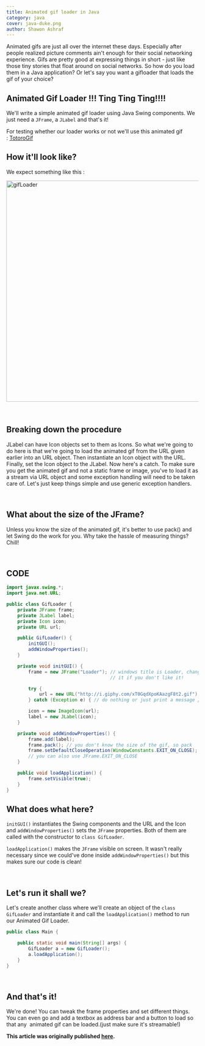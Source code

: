 ```yaml
---
title: Animated gif loader in Java
category: java
cover: java-duke.png
author: Shawon Ashraf
---
```



Animated gifs are just all over the internet these days. Especially after people realized picture comments ain't enough for their social networking experience. Gifs are pretty good at expressing things in short - just like those tiny stories that float around on social networks. So how do you load them in a Java application? Or let's say you want a gifloader that loads the gif of your choice?

## Animated Gif Loader !!! Ting Ting Ting!!!!
We'll write a simple animated gif loader using Java Swing components. We just need a `JFrame`, a `JLabel` and that's it!

For testing whether our loader works or not we'll use this animated gif : <a href="http://i.giphy.com/xT0GqdXpoKAazgF8t2.gif" target="_blank">TotoroGif</a>

## How it'll look like?
We expect something like this : 

<img class=" aligncenter" src="http://i.imgur.com/6Tk8YBC.png" alt="gifLoader" width="562" height="578" />

 
## Breaking down the procedure
JLabel can have Icon objects set to them as Icons. So what we're going to do here is that we're going to load the animated gif from the URL given earlier into an URL object. Then instantiate an Icon object with the URL. Finally, set the Icon object to the JLabel.
Now here's a catch. To make sure you get the animated gif and not a static frame or image, you've to load it as a stream via URL object and some exception handling will need to be taken care of. Let's just keep things simple and use generic exception handlers.

 
## What about the size of the JFrame?
Unless you know the size of the animated gif, it's better to use pack() and let Swing do the work for you. Why take the hassle of measuring things? Chill!

 
## CODE

```java
import javax.swing.*;
import java.net.URL;

public class GifLoader {
    private JFrame frame;
    private JLabel label;
    private Icon icon;
    private URL url;

    public GifLoader() {
        initGUI();
        addWindowProperties();
    }

    private void initGUI() {
        frame = new JFrame("Loader"); // windows title is Loader, change
                                      // it if you don't like it!

        try {
            url = new URL("http://i.giphy.com/xT0GqdXpoKAazgF8t2.gif");
        } catch (Exception e) { // do nothing or just print a message }

        icon = new ImageIcon(url);
        label = new JLabel(icon);
    }

    private void addWindowProperties() {
        frame.add(label);
        frame.pack(); // you don't know the size of the gif, so pack
        frame.setDefaultCloseOperation(WindowConstants.EXIT_ON_CLOSE);
        // you can also use JFrame.EXIT_ON_CLOSE
    }

    public void loadApplication() {
        frame.setVisible(true);
    }
}
```

## What does what here?
`initGUI()` instantiates the Swing components and the URL and the Icon and `addWindowProperties()` sets the `JFrame` properties. Both of them are called with the constructor to `class GifLoader`.

`loadApplication()` makes the `JFrame` visible on screen. It wasn't really necessary since we could've done inside `addWindowProperties()` but this makes sure our code is clean!

 
## Let's run it shall we?
Let's create another class where we'll create an object of the `class GifLoader` and instantiate it and call the `loadApplication()` method to run our Animated Gif Loader.
```java
public class Main {

    public static void main(String[] args) {
        GifLoader a = new GifLoader();
        a.loadApplication();
    }
}
```
 
## And that's it!
We're done! You can tweak the frame properties and set different things. You can even go and add a textbox as address bar and a button to load so that any  animated gif can be loaded.(just make sure it's streamable!)


__This article was originally published [here](https://rockash93.wordpress.com/2016/07/09/an-animated-gif-loader-in-java/).__
